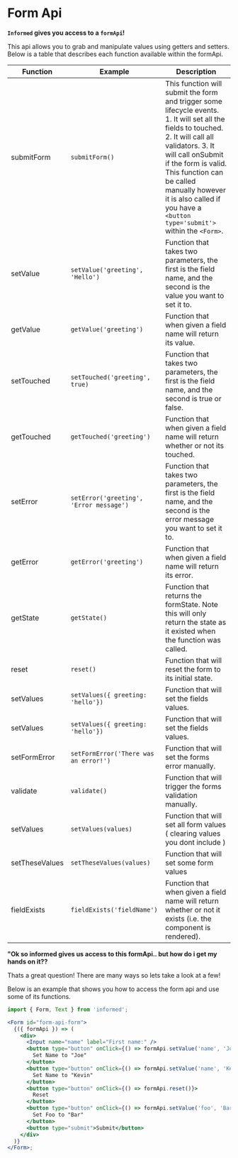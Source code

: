 # Form Api

**`Informed` gives you access to a `formApi`!**

This api allows you to grab and manipulate values using getters and setters. Below is a table that describes each function available within the formApi.

| Function       | Example                                 | Description                                                                                                                                                                                                                                                                                                               |
| -------------- | --------------------------------------- | ------------------------------------------------------------------------------------------------------------------------------------------------------------------------------------------------------------------------------------------------------------------------------------------------------------------------- |
| submitForm     | `submitForm()`                          | This function will submit the form and trigger some lifecycle events. 1. It will set all the fields to touched. 2. It will call all validators. 3. It will call onSubmit if the form is valid. This function can be called manually however it is also called if you have a `<button type='submit'>` within the `<Form>`. |
| setValue       | `setValue('greeting', 'Hello')`         | Function that takes two parameters, the first is the field name, and the second is the value you want to set it to.                                                                                                                                                                                                       |
| getValue       | `getValue('greeting')`                  | Function that when given a field name will return its value.                                                                                                                                                                                                                                                              |
| setTouched     | `setTouched('greeting', true)`          | Function that takes two parameters, the first is the field name, and the second is true or false.                                                                                                                                                                                                                         |
| getTouched     | `getTouched('greeting')`                | Function that when given a field name will return whether or not its touched.                                                                                                                                                                                                                                             |
| setError       | `setError('greeting', 'Error message')` | Function that takes two parameters, the first is the field name, and the second is the error message you want to set it to.                                                                                                                                                                                               |
| getError       | `getError('greeting')`                  | Function that when given a field name will return its error.                                                                                                                                                                                                                                                              |
| getState       | `getState()`                            | Function that returns the formState. Note this will only return the state as it existed when the function was called.                                                                                                                                                                                                     |
| reset          | `reset()`                               | Function that will reset the form to its initial state.                                                                                                                                                                                                                                                                   |
| setValues      | `setValues({ greeting: 'hello'})`       | Function that will set the fields values.                                                                                                                                                                                                                                                                                 |
| setValues      | `setValues({ greeting: 'hello'})`       | Function that will set the fields values.                                                                                                                                                                                                                                                                                 |
| setFormError   | `setFormError('There was an error!')`   | Function that will set the forms error manually.                                                                                                                                                                                                                                                                          |
| validate       | `validate()`                            | Function that will trigger the forms validation manually.                                                                                                                                                                                                                                                                 |
| setValues      | `setValues(values)`                     | Function that will set all form values ( clearing values you dont include )                                                                                                                                                                                                                                               |
| setTheseValues | `setTheseValues(values)`                | Function that will set some form values                                                                                                                                                                                                                                                                                   |
| fieldExists    | `fieldExists('fieldName')`              | Function that when given a field name will return whether or not it exists (i.e. the component is rendered).                                                                                                                                                                                                              |

**"Ok so informed gives us access to this formApi.. but how do i get my hands
on it??**

Thats a great question! There are many ways so lets take a look at a few!

Below is an example that shows you how to access the form api and use some of
its functions.

<!-- STORY -->

```jsx
import { Form, Text } from 'informed';

<Form id="form-api-form">
  {({ formApi }) => (
    <div>
      <Input name="name" label="First name:" />
      <button type="button" onClick={() => formApi.setValue('name', 'Joe')}>
        Set Name to "Joe"
      </button>
      <button type="button" onClick={() => formApi.setValue('name', 'Kevin')}>
        Set Name to "Kevin"
      </button>
      <button type="button" onClick={() => formApi.reset()}>
        Reset
      </button>
      <button type="button" onClick={() => formApi.setValue('foo', 'Bar')}>
        Set Foo to "Bar"
      </button>
      <button type="submit">Submit</button>
    </div>
  )}
</Form>;
```

<br/>
